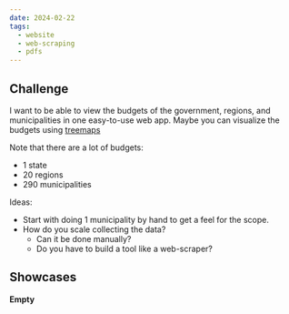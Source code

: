 ```yaml
---
date: 2024-02-22
tags:
  - website
  - web-scraping
  - pdfs
---
```

## Challenge

I want to be able to view the budgets of the government, regions, and municipalities in one easy-to-use web app. Maybe you can visualize the budgets using [treemaps](https://recharts.org/en-US/examples/CustomContentTreemap)

Note that there are a lot of budgets:
- 1 state
- 20 regions
- 290 municipalities

Ideas:
- Start with doing 1 municipality by hand to get a feel for the scope.
- How do you scale collecting the data? 
	- Can it be done manually?
	- Do you have to build a tool like a web-scraper?
## Showcases
**Empty**